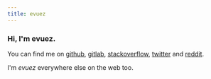 ```yaml
---
title: evuez
---
```


### Hi, I'm evuez.

You can find me on [github](https://github.com/evuez/), [gitlab](https://gitlab.com/u/evuez), [stackoverflow](http://stackoverflow.com/users/653378/evuez), [twitter](https://twitter.com/evuez) and [reddit](https://www.reddit.com/user/evuez/).

I'm *evuez* everywhere else on the web too.
